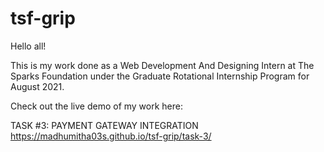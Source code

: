 # tsf-grip

Hello all!

This is my work done as a Web Development And Designing Intern at The Sparks Foundation under the Graduate Rotational Internship Program for August 2021.

Check out the live demo of my work here:

TASK #3: PAYMENT GATEWAY INTEGRATION
https://madhumitha03s.github.io/tsf-grip/task-3/
